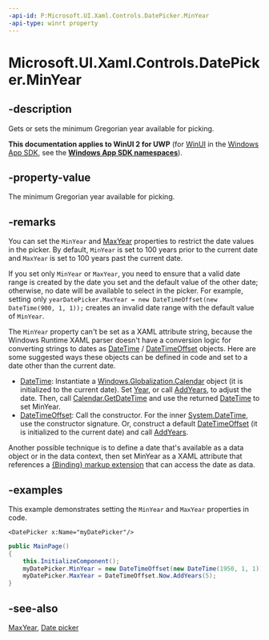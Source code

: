 ```yaml
---
-api-id: P:Microsoft.UI.Xaml.Controls.DatePicker.MinYear
-api-type: winrt property
---
```


<!-- Property syntax
public Windows.Foundation.DateTime MinYear { get;  set; }
-->

# Microsoft.UI.Xaml.Controls.DatePicker.MinYear

## -description
Gets or sets the minimum Gregorian year available for picking.

**This documentation applies to WinUI 2 for UWP** (for [WinUI](/windows/apps/winui/winui3/) in the [Windows App SDK](/windows/apps/windows-app-sdk/), see the **[Windows App SDK namespaces](/windows/windows-app-sdk/api/winrt/)**).

## -property-value
The minimum Gregorian year available for picking.

## -remarks

You can set the `MinYear` and [MaxYear](datepicker_maxyear.md) properties to restrict the date values in the picker. By default, `MinYear` is set to 100 years prior to the current date and `MaxYear` is set to 100 years past the current date.

If you set only `MinYear` or `MaxYear`, you need to ensure that a valid date range is created by the date you set and the default value of the other date; otherwise, no date will be available to select in the picker. For example, setting only `yearDatePicker.MaxYear = new DateTimeOffset(new DateTime(900, 1, 1));` creates an invalid date range with the default value of `MinYear`.

The `MinYear` property can't be set as a XAML attribute string, because the Windows Runtime XAML parser doesn't have a conversion logic for converting strings to dates as [DateTime](/uwp/api/windows.foundation.datetime) / [DateTimeOffset](/dotnet/api/system.datetimeoffset?view=dotnet-uwp-10.0&preserve-view=true) objects. Here are some suggested ways these objects can be defined in code and set to a date other than the current date.

+ [DateTime](/uwp/api/windows.foundation.datetime): Instantiate a [Windows.Globalization.Calendar](/uwp/api/windows.globalization.calendar) object (it is initialized to the current date). Set [Year](/uwp/api/windows.globalization.calendar.year), or call [AddYears](/uwp/api/windows.globalization.calendar.addyears(system.int32)), to adjust the date. Then, call [Calendar.GetDateTime](/uwp/api/windows.globalization.calendar.getdatetime) and use the returned [DateTime](/uwp/api/windows.foundation.datetime) to set MinYear.
+ [DateTimeOffset](/dotnet/api/system.datetimeoffset?view=dotnet-uwp-10.0&preserve-view=true): Call the  constructor. For the inner [System.DateTime](/dotnet/api/system.datetime?view=dotnet-uwp-10.0&preserve-view=true), use the  constructor signature. Or, construct a default [DateTimeOffset](/dotnet/api/system.datetimeoffset?view=dotnet-uwp-10.0&preserve-view=true) (it is initialized to the current date) and call [AddYears](/dotnet/api/system.datetimeoffset.addyears?view=dotnet-uwp-10.0&preserve-view=true).

Another possible technique is to define a date that's available as a data object or in the data context, then set MinYear as a XAML attribute that references a [{Binding} markup extension](/windows/uwp/xaml-platform/binding-markup-extension) that can access the date as data.

## -examples

This example demonstrates setting the `MinYear` and `MaxYear` properties in code.

```xaml
<DatePicker x:Name="myDatePicker"/>
```

```csharp
public MainPage()
{
    this.InitializeComponent();
    myDatePicker.MinYear = new DateTimeOffset(new DateTime(1950, 1, 1));
    myDatePicker.MaxYear = DateTimeOffset.Now.AddYears(5);
}
```

## -see-also

[MaxYear](datepicker_maxyear.md), [Date picker](/windows/apps/design/controls/date-picker)
